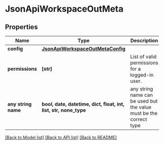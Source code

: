 # JsonApiWorkspaceOutMeta


## Properties
Name | Type | Description | Notes
------------ | ------------- | ------------- | -------------
**config** | [**JsonApiWorkspaceOutMetaConfig**](JsonApiWorkspaceOutMetaConfig.md) |  | [optional] 
**permissions** | **[str]** | List of valid permissions for a logged-in user. | [optional] 
**any string name** | **bool, date, datetime, dict, float, int, list, str, none_type** | any string name can be used but the value must be the correct type | [optional]

[[Back to Model list]](../README.md#documentation-for-models) [[Back to API list]](../README.md#documentation-for-api-endpoints) [[Back to README]](../README.md)


